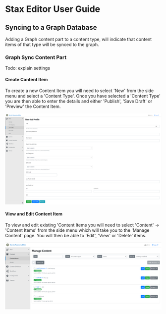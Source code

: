 # Stax Editor User Guide

## Syncing to a Graph Database

Adding a Graph content part to a content type, will indicate that content items of that type will be synced to the graph.

### Graph Sync Content Part

Todo: explain settings

#### Create Content Item

To create a new Content Item you will need to select 'New' from the side menu and select a 'Content Type'. Once you have selected a 'Content Type' you are then able to enter the details and either 'Publish', 'Save Draft' or 'Preview' the Content Item.

![Enable Features](Images/CreateContentType.png)

#### View and Edit Content Item

To view and edit existing 'Content Items you will need to select 'Content' -> 'Content Items' from the side menu which will take you to the 'Manage Content' page. You will then be able to 'Edit', 'View' or 'Delete' items.

![Enable Features](Images/ViewAndEditExistingContentItems.png)

